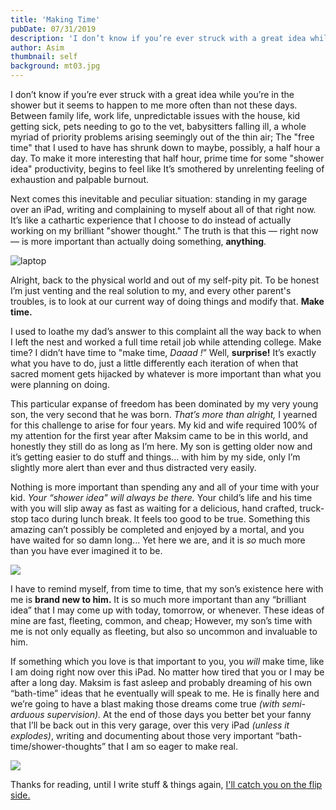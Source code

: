 ```yaml
---
title: 'Making Time'
pubDate: 07/31/2019
description: 'I don’t know if you’re ever struck with a great idea while you’re in the shower but it seems to happen to me more often than not these days. Between family life, work life, unpredictable issues with the house, kid getting sick, pets needing to go to the vet, babysitters falling ill, a whole myriad of priority problems arising seemingly out of the thin air; The free time that I used to have has shrunk down to maybe, possibly, a half hour a day.'
author: Asim
thumbnail: self
background: mt03.jpg
---
```


I don’t know if you’re ever struck with a great idea while you’re in the shower but it seems to happen to me more often than not these days. Between family life, work life, unpredictable issues with the house, kid getting sick, pets needing to go to the vet, babysitters falling ill, a whole myriad of priority problems arising seemingly out of the thin air; The "free time" that I used to have has shrunk down to maybe, possibly, a half hour a day. To make it more interesting that half hour, prime time for some "shower idea" productivity, begins to feel like It’s smothered by unrelenting feeling of exhaustion and palpable burnout. 

Next comes this inevitable and peculiar situation: standing in my garage over an iPad, writing and complaining to myself about all of that right now. It’s like a cathartic experience that I choose to do instead of actually working on my brilliant "shower thought." The truth is that this — right now — is more important than actually doing something, **anything**.

![laptop](/Media/blog/mt03.jpg)

Alright, back to the physical world and out of my self-pity pit. To be honest I’m just venting and the real solution to my, and every other parent's troubles, is to look at our current way of doing things and modify that. **Make time.**

I used to loathe my dad’s answer to this complaint all the way back to when I left the nest and worked a full time retail job while attending college. Make time? I didn’t have time to "make time, *Daaad !*” Well, **surprise!** It’s exactly what you have to do, just a little differently each iteration of when that sacred moment gets hijacked by whatever is more important than what you were planning on doing.

This particular expanse of freedom has been dominated by my very young son, the very second that he was born. *That’s more than alright,* I yearned for this challenge to arise for four years. My kid and wife required 100% of my attention for the first year after Maksim came to be in this world, and honestly they still do as long as I’m here. My son is getting older now and it’s getting easier to do stuff and things... with him by my side, only I’m slightly more alert than ever and thus distracted very easily. 

Nothing is more important than spending any and all of your time with your kid. *Your “shower idea" will always be there.* Your child’s life and his time with you will slip away as fast as waiting for a delicious, hand crafted, truck-stop taco during lunch break. It feels too good to be true. Something this amazing can’t possibly be completed and enjoyed by a mortal, and you have waited for so damn long... Yet here we are, and it is *so* much more than you have ever imagined it to be.

![](/Media/blog/mt02.jpg)

I have to remind myself, from time to time, that my son’s existence here with me is **brand new to him.** It is so much more important than any “brilliant idea” that I may come up with today, tomorrow, or whenever. These ideas of mine are fast, fleeting, common, and cheap; However, my son’s time with me is not only equally as fleeting, but also so uncommon and invaluable to him.

If something which you love is that important to you, you *will* make time, like I am doing right now over this iPad. No matter how tired that you or I may be after a long day. Maksim is fast asleep and probably dreaming of his own “bath-time” ideas that he eventually will speak to me. He is finally here and we’re going to have a blast making those dreams come true *(with semi-arduous supervision).* At the end of those days you better bet your fanny that I’ll be back out in this very garage, over this very iPad *(unless it explodes)*, writing and documenting about those very important “bath-time/shower-thoughts” that I am so eager to make real. 

![](/Media/blog/mt01.jpg)

Thanks for reading, until I write stuff &amp; things again, <a href="/user/pages/02.blog/32.making-time/catch-you-on-the-flip-side.gif" target="_blank">I'll catch you on the flip side.</a>